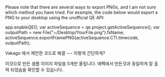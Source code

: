 Please note that there are several ways to export PNGs, and I am not sure which method you have tried. For example, the code below would export a PNG to your desktop using the unofficial QE API:

app.enableQE();
var activeSequence = qe.project.getActiveSequence();
var outputPath = new File("~/Desktop/YourFile.png").fsName;
activeSequence.exportFramePNG(activeSequence.CTI.timecode, outputPath);

Vakago 에서 제안한 코드로 해결 --- 이렇게 간단하게?

이것으로 만든 샘플 이미지 파일을 5개만 올립니다.
애펙에서 만든것과 동일하게 잘 출력 되었슴을 확인할 수 있습니다.
